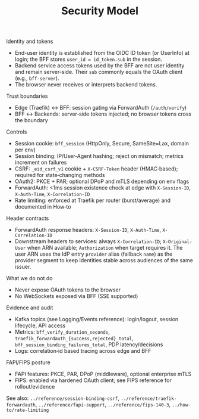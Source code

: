 ﻿---
title: Security Model
---

Identity and tokens

- End-user identity is established from the OIDC ID token (or UserInfo) at login; the BFF stores `user_id = id_token.sub` in the session.
- Backend service access tokens used by the BFF are not user identity and remain server-side. Their `sub` commonly equals the OAuth client (e.g., `bff-server`).
- The browser never receives or interprets backend tokens.

Trust boundaries

- Edge (Traefik) ↔ BFF: session gating via ForwardAuth (`/auth/verify`)
- BFF ↔ Backends: server‑side tokens injected; no browser tokens cross the boundary

Controls

- Session cookie: `bff_session` (HttpOnly, Secure, SameSite=Lax, domain per env)
- Session binding: IP/User‑Agent hashing; reject on mismatch; metrics increment on failures
- CSRF: `_eid_csrf_v1` cookie + `X-CSRF-Token` header (HMAC‑based); required for state‑changing methods
- OAuth2: PKCE + PAR; optional DPoP and mTLS depending on env flags
- ForwardAuth: &lt;1ms session existence check at edge with `X-Session-ID`, `X-Auth-Time`, `X-Correlation-ID`
- Rate limiting: enforced at Traefik per router (burst/average) and documented in How‑to

Header contracts

- ForwardAuth response headers: `X-Session-ID`, `X-Auth-Time`, `X-Correlation-ID`
- Downstream headers to services: always `X-Correlation-ID`; `X-Original-User` when ARN available; `Authorization` when target requires it. The user ARN uses the IdP entry `provider` alias (fallback `name`) as the provider segment to keep identities stable across audiences of the same issuer.

What we do not do

- Never expose OAuth tokens to the browser
- No WebSockets exposed via BFF (SSE supported)

Evidence and audit

- Kafka topics (see Logging/Events reference): login/logout, session lifecycle, API access
- Metrics: `bff_verify_duration_seconds`, `traefik_forwardauth_{success,rejected}_total`, `bff_session_binding_failures_total`, PDP latency/decisions
- Logs: correlation‑id based tracing across edge and BFF

FAPI/FIPS posture

- FAPI features: PKCE, PAR, DPoP (middleware), optional enterprise mTLS
- FIPS: enabled via hardened OAuth client; see FIPS reference for rollout/evidence

See also: `../reference/session-binding-csrf`, `../reference/traefik-forwardauth`, `../reference/fapi-support`, `../reference/fips-140-3`, `../how-to/rate-limiting`

